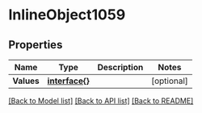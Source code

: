 # InlineObject1059

## Properties

Name | Type | Description | Notes
------------ | ------------- | ------------- | -------------
**Values** | [**interface{}**](.md) |  | [optional] 

[[Back to Model list]](../README.md#documentation-for-models) [[Back to API list]](../README.md#documentation-for-api-endpoints) [[Back to README]](../README.md)


